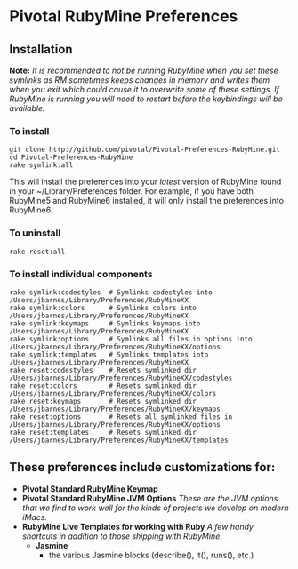 # Pivotal RubyMine Preferences #

## Installation ##
**Note:** _It is recommended to not be running RubyMine when you set these symlinks as RM sometimes keeps changes in memory and writes them when you exit which could cause it to overwrite some of these settings.  If RubyMine is running you will need to restart before the keybindings will be available._
### To install ###
    git clone http://github.com/pivotal/Pivotal-Preferences-RubyMine.git
    cd Pivotal-Preferences-RubyMine
    rake symlink:all

This will install the preferences into your *latest* version of RubyMine found in your ~/Library/Preferences folder. 
For example, if you have both RubyMine5 and RubyMine6 installed, it will only install the preferences into RubyMine6.

### To uninstall ###
    rake reset:all

### To install individual components ###
	rake symlink:codestyles  # Symlinks codestyles into /Users/jbarnes/Library/Preferences/RubyMineXX
	rake symlink:colors      # Symlinks colors into /Users/jbarnes/Library/Preferences/RubyMineXX
	rake symlink:keymaps     # Symlinks keymaps into /Users/jbarnes/Library/Preferences/RubyMineXX
	rake symlink:options     # Symlinks all files in options into /Users/jbarnes/Library/Preferences/RubyMineXX/options
	rake symlink:templates   # Symlinks templates into /Users/jbarnes/Library/Preferences/RubyMineXX
	rake reset:codestyles    # Resets symlinked dir /Users/jbarnes/Library/Preferences/RubyMineXX/codestyles
	rake reset:colors        # Resets symlinked dir /Users/jbarnes/Library/Preferences/RubyMineXX/colors
	rake reset:keymaps       # Resets symlinked dir /Users/jbarnes/Library/Preferences/RubyMineXX/keymaps
	rake reset:options       # Resets all symlinked files in /Users/jbarnes/Library/Preferences/RubyMineXX/options
	rake reset:templates     # Resets symlinked dir /Users/jbarnes/Library/Preferences/RubyMineXX/templates


## These preferences include customizations for: ##
* **Pivotal Standard RubyMine Keymap**
* **Pivotal Standard RubyMine JVM Options** _These are the JVM options that we find to work well for the kinds of projects we develop on modern iMacs._
* **RubyMine Live Templates for working with Ruby** _A few handy shortcuts in addition to those shipping with RubyMine._
    * **Jasmine**
        * the various Jasmine blocks (describe(), it(), runs(), etc.)
